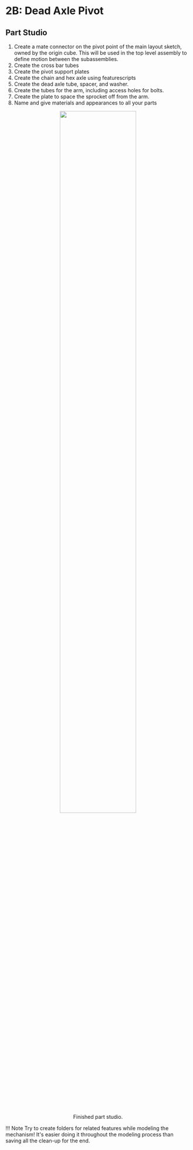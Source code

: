 # 2B: Dead Axle Pivot

## Part Studio

1. Create a mate connector on the pivot point of the main layout sketch, owned by the origin cube. This will be used in the top level assembly to define motion between the subassemblies.
2. Create the cross bar tubes
3. Create the pivot support plates
4. Create the chain and hex axle using featurescripts
5. Create the dead axle tube, spacer, and washer.
6. Create the tubes for the arm, including access holes for bolts.
7. Create the plate to space the sprocket off from the arm.
8. Name and give materials and appearances to all your parts

<center>
<figure>
    <img src="/img/learning-course/stage2-pivot/PivotPartStudio.webp" width="70%">
    <figcaption>Finished part studio.</figcaption>
</figure>
</center>

!!! Note
    Try to create folders for related features while modeling the mechanism! It's easier doing it throughout the modeling process than saving all the clean-up for the end.

<br>